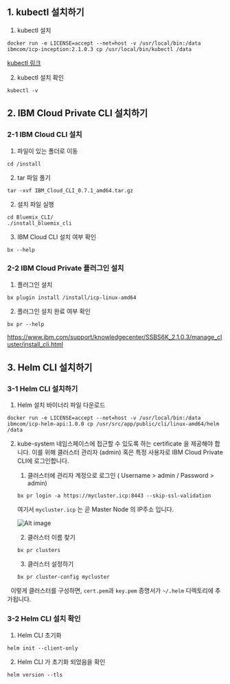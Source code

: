## 1. kubectl 설치하기

1. kubectl 설치 
```
docker run -e LICENSE=accept --net=host -v /usr/local/bin:/data ibmcom/icp-inception:2.1.0.3 cp /usr/local/bin/kubectl /data
```
[kubectl 링크](https://www.ibm.com/support/knowledgecenter/SSBS6K_2.1.0.3/manage_cluster/cfc_cli.html)

2. kubectl 설치 확인 
```
kubectl -v
```

## 2. IBM Cloud Private CLI 설치하기

### 2-1 IBM Cloud CLI 설치
1. 파일이 있는 폴더로 이동
~~~
cd /install
~~~

2. tar 파일 풀기 
```
tar -xvf IBM_Cloud_CLI_0.7.1_amd64.tar.gz
``` 

2. 설치 파일 실행
```
cd Bluemix_CLI/
./install_bluemix_cli
```
3. IBM Cloud CLI 설치 여부 확인 
```
bx --help
``` 

### 2-2 IBM Cloud Private 플러그인 설치 
1. 플러그인 설치 
```
bx plugin install /install/icp-linux-amd64
```
2. 플러그인 설치 완료 여부 확인
```
bx pr --help
```

<!--3. 클러스터에 로그인
```  
bx pr login -a https://<master_ip_address>:8443 --skip-ssl-validation
```-->

https://www.ibm.com/support/knowledgecenter/SSBS6K_2.1.0.3/manage_cluster/install_cli.html


## 3. Helm CLI 설치하기
### 3-1 Helm CLI 설치하기 

1. Helm 설치 바이너리 파일 다운로드 
```
docker run -e LICENSE=accept --net=host -v /usr/local/bin:/data ibmcom/icp-helm-api:1.0.0 cp /usr/src/app/public/cli/linux-amd64/helm /data
```

<!--Not applicable in 2.1.0.3-->
<!--2. Helm 실행 파이너리 파일을 PATH에 추가 
```
export HELM_HOME=/root/.helm
mv helm /usr/local/bin
```-->

2. kube-system 네임스페이스에 접근할 수 있도록 하는 certificate 을 제공해야 합니다. 이를 위해 클러스터 관리자 (admin) 혹은 특정 사용자로  IBM Cloud Private CLI에 로그인합니다.   

   1. 클러스터에 관리자 계정으로 로그인  ( Username > admin / Password > admin)
     ```
     bx pr login -a https://mycluster.icp:8443 --skip-ssl-validation
     ```
     여기서 `mycluster.icp` 는 곧 Master Node 의 IP주소 입니다.
    
    ![Alt image](./images/install-cli-1.png)
    
    
   2. 클러스터 이름 찾기 
   ```
   bx pr clusters
   ```
   
   3. 클러스터 설정하기 
   ```
   bx pr cluster-config mycluster
   ```
   이렇게 클러스터를 구성하면, `cert.pem`과 `key.pem` 증명서가 `~/.helm` 디렉토리에 추가됩니다. 


### 3-2 Helm CLI 설치 확인 

1. Helm CLI 초기화 
```
helm init --client-only
```

2. Helm CLI 가 초기화 되었음을 확인
```
helm version --tls
```

<!--### Helm 사용하기 
1. Helm repository 추가  (예. Kubernetes Incubater repo)
```
helm repo add incubator https://kubernetes-charts-incubator.storage.googleapis.com/
```

2. 사용 가능한 패키지 확인 
``` 
helm search -l
```

3. Helm 패키지 설치 (예. stable respository의 wordpress 패키지)  
```
helm install --name=my-wordpress stable/wordpress --tls
```

4. 설치된 패키지 리스팅 
``` 
helm list --tls
```

5. 설치된 패키지 삭제
``` 
helm delete my-wordpress --purge --tls
```

-->

<!--https://asciinema.org/a/czn4lLjC0ZEQYfG19d1e7MIL9 -->


